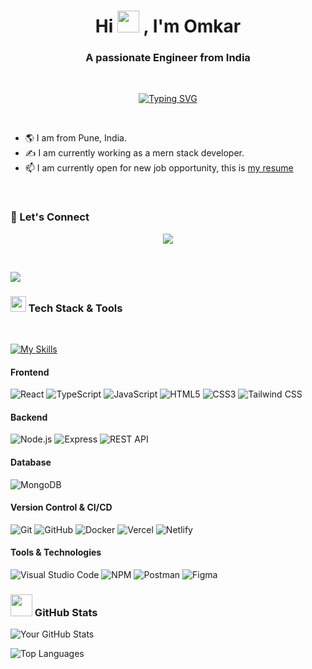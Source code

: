 <h1 align="center">Hi <img src="https://media.giphy.com/media/hvRJCLFzcasrR4ia7z/giphy.gif" width="35"> , I'm Omkar</h1>
<h3 align="center">A passionate Engineer from India</h3>

<br>

<p align="center">
 <a href="https://git.io/typing-svg"><img src="https://readme-typing-svg.herokuapp.com?font=Outfit&weight=600&size=24&pause=1000&center=true&random=true&width=435&lines=Web+Developer;Full+Stack+Developer" alt="Typing SVG" /></a>
</p>

<br>


- 🌎 I am from Pune, India. 
- ✍ I am currently working as a mern stack developer.
- 📫 I am currently open for new job opportunity, this is [my resume](https://omkarmali.tiiny.site/)

<br>

### 💬 Let's Connect
<!-- - 💼 [LinkedIn](#)
- 🌐 [Portfolio](#) -->
<!-- - 📫 [Gmail](mailto:omkarmali1215@gmail.com) -->

<p align="center">
  <a href="mailto:omkarmali1215@gmail.com">
    <img src="https://skillicons.dev/icons?i=gmail" />
  </a>
</p>


<br>

<img src="https://user-images.githubusercontent.com/73097560/115834477-dbab4500-a447-11eb-908a-139a6edaec5c.gif"><br>

### <img src="https://media2.giphy.com/media/QssGEmpkyEOhBCb7e1/giphy.gif?cid=ecf05e47a0n3gi1bfqntqmob8g9aid1oyj2wr3ds3mg700bl&rid=giphy.gif" width ="25"> Tech Stack & Tools

<br>

[![My Skills](https://skillicons.dev/icons?i=html,css,js,react,express,mongo,typescript,tailwind,git,github,postman)](https://skillicons.dev)
<br>

#### **Frontend**
![React](https://img.shields.io/badge/React-20232A?style=for-the-badge&logo=react&logoColor=61DAFB)
![TypeScript](https://img.shields.io/badge/TypeScript-007ACC?style=for-the-badge&logo=typescript&logoColor=white)
![JavaScript](https://img.shields.io/badge/JavaScript-F7DF1E?style=for-the-badge&logo=javascript&logoColor=black)
![HTML5](https://img.shields.io/badge/HTML5-E34F26?style=for-the-badge&logo=html5&logoColor=white)
![CSS3](https://img.shields.io/badge/CSS3-1572B6?style=for-the-badge&logo=css3&logoColor=white)
![Tailwind CSS](https://img.shields.io/badge/Tailwind_CSS-38B2AC?style=for-the-badge&logo=tailwind-css&logoColor=white)

#### **Backend**
![Node.js](https://img.shields.io/badge/Node.js-339933?style=for-the-badge&logo=node-dot-js&logoColor=white)
![Express](https://img.shields.io/badge/Express-000000?style=for-the-badge&logo=express&logoColor=white)
![REST API](https://img.shields.io/badge/REST_API-4EA94B?style=for-the-badge&logo=fastapi&logoColor=white)

#### **Database**
![MongoDB](https://img.shields.io/badge/MongoDB-47A248?style=for-the-badge&logo=mongodb&logoColor=white)

<!-- #### **Testing**
![Jest](https://img.shields.io/badge/Jest-C21325?style=for-the-badge&logo=jest&logoColor=white)
![Mocha](https://img.shields.io/badge/Mocha-8D6748?style=for-the-badge&logo=mocha&logoColor=white)
![Chai](https://img.shields.io/badge/Chai-A30701?style=for-the-badge&logo=chai&logoColor=white) -->

#### **Version Control & CI/CD**
![Git](https://img.shields.io/badge/Git-F05032?style=for-the-badge&logo=git&logoColor=white)
![GitHub](https://img.shields.io/badge/GitHub-181717?style=for-the-badge&logo=github&logoColor=white)
![Docker](https://img.shields.io/badge/Docker-2496ED?style=for-the-badge&logo=docker&logoColor=white)
![Vercel](https://img.shields.io/badge/Vercel-000000?style=for-the-badge&logo=vercel&logoColor=white)
![Netlify](https://img.shields.io/badge/Netlify-00C7B7?style=for-the-badge&logo=netlify&logoColor=white)

#### **Tools & Technologies**
![Visual Studio Code](https://img.shields.io/badge/Visual_Studio_Code-0078D4?style=for-the-badge&logo=visual-studio-code&logoColor=white)
![NPM](https://img.shields.io/badge/NPM-CB3837?style=for-the-badge&logo=npm&logoColor=white)
![Postman](https://img.shields.io/badge/Postman-FF6C37?style=for-the-badge&logo=postman&logoColor=white)
![Figma](https://img.shields.io/badge/Figma-F24E1E?style=for-the-badge&logo=figma&logoColor=white)




### <img src="https://media.giphy.com/media/iY8CRBdQXODJSCERIr/giphy.gif" width="35"> GitHub Stats
![Your GitHub Stats](https://github-readme-stats.vercel.app/api?username=omkarmaliGit&show_icons=true&theme=radical)

![Top Languages](https://github-readme-stats.vercel.app/api/top-langs/?username=omkarmaliGit&layout=compact&theme=radical)


